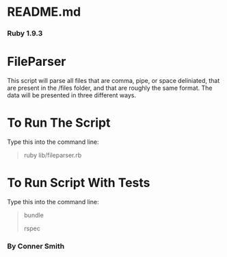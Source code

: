 # README.md
### Ruby 1.9.3

# FileParser
This script will parse all files that are comma, pipe, or space deliniated, that are present in the /files folder, and that are roughly the same format. The data will be presented in three different ways.

# To Run The Script
Type this into the command line:
> ruby lib/fileparser.rb

# To Run Script With Tests
Type this into the command line:
> bundle
>
> rspec 

### By Conner Smith
